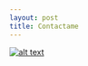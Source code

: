 ```yaml
---
layout: post
title: Contactame
---
```


[![alt text](https://cdn.icon-icons.com/icons2/1269/PNG/128/1497553311-103_84832.png "Logo Title Text 1")](https://www.facebook.com/cristhian.piguave.5)
